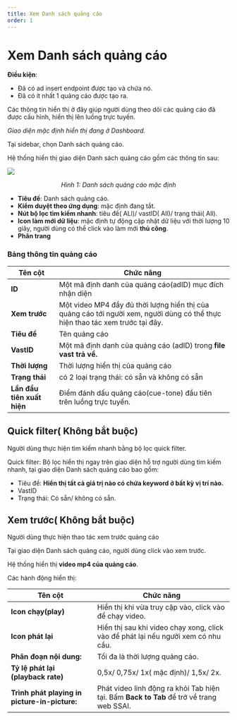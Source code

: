 ```yaml
---
title: Xem Danh sách quảng cáo
order: 1
---
```


# Xem Danh sách quảng cáo

**Điều kiện**:
* Đã có ad insert endpoint được tạo và chứa nó.
* Đã có ít nhất 1 quảng cáo được tạo ra.

Các thông tin hiển thị ở đây giúp người dùng theo dõi các quảng cáo đã được cấu hình, hiển thị lên luồng trực tuyến.

*Giao diện mặc định hiển thị đang ở Dashboard.*

 Tại sidebar, chọn Danh sách quảng cáo.

Hệ thống hiển thị giao diện Danh sách quảng cáo gồm các thông tin sau:

![](/11-image/list-ad-default-off.PNG)

<center>

  *Hình 1: Danh sách quảng cáo mặc định*

  </center>

* **Tiêu đề**: Danh sách quảng cáo.
* **Kiểm duyệt theo ứng dụng**: mặc định đang tắt.
* **Nút bộ lọc tìm kiếm nhanh**: tiêu đề( ALl)/ vastID( All)/ trạng thái( All).
* **Icon làm mới dữ liệu**: mặc định tự động cập nhật dữ liệu với thời lượng 10 giây, người dùng có thể click vào làm mới **thủ công**.
* **Phân trang**

### Bảng thông tin quảng cáo

| Tên cột                    | Chức năng                                                                                                                     |
| -------------------------- | ----------------------------------------------------------------------------------------------------------------------------- |
| **ID**                     | Một mã định danh của quảng cáo(adID) mục đích nhận diện                                                                       |
| **Xem trước**              | Một video MP4 đầy đủ thời lượng hiển thị của quảng cáo tới người xem, người dùng có thể thực hiện thao tác xem trước tại đây. |
| **Tiêu đề**                | Tên quảng cáo                                                                                                                 |
| **VastID**                 | Một mã định danh của quảng cáo (adID) trong **file vast trả về.**                                                             |
| **Thời lượng**             | Thời lượng hiển thị của quảng cáo                                                                                             |
| **Trạng thái**             | có 2 loại trạng thái: có sẵn và không có sẵn                                                                                  |
| **Lần đầu tiên xuất hiện** | Điểm đánh dấu quảng cáo(cue-tone) đầu tiên trên luồng trực tuyến.                                                             |


## Quick filter( Không bắt buộc)
Người dùng thực hiện tìm kiếm nhanh bằng bộ lọc quick filter.

Quick filter: Bộ lọc hiển thị ngay trên giao diện hỗ trợ người dùng tìm kiếm nhanh, tại giao diện Danh sách quảng cáo bao gồm:
   * Tiêu đề: **Hiển thị tất cả giá trị nào có chứa keyword ở bất kỳ vị trí nào.**
   * VastID
   * Trạng thái: Có sẵn/ không có sẵn.

## Xem trước( Không bắt buộc)
Người dùng thực hiện thao tác xem trước quảng cáo

Tại giao diện Danh sách quảng cáo, người dùng click vào xem trước.

Hệ thống hiển thị **video mp4 của quảng cáo**.

Các hành động hiển thị:


| Tên cột                                       | Chức năng                                                                                |
| --------------------------------------------- | ---------------------------------------------------------------------------------------- |
| **Icon chạy(play)**                           | Hiển thị khi vừa truy cập vào, click vào để chạy video.                                  |
| **Icon phát lại**                             | Hiển thị sau khi video chạy xong, click vào để phát lại nếu người xem có nhu cầu.        |
| **Phân đoạn nội dung:**                       | Tối đa là thời lượng quảng cáo.                                                          |
| **Tỷ lệ phát lại (playback rate)**            | 0,5x/ 0,75x/ 1x( mặc định)/ 1,5x/ 2x.                                                    |
| **Trình phát playing in picture-in-picture:** | Phát video linh động ra khỏi Tab hiện tại. Bấm **Back to Tab** để trở về trang web SSAI. |
